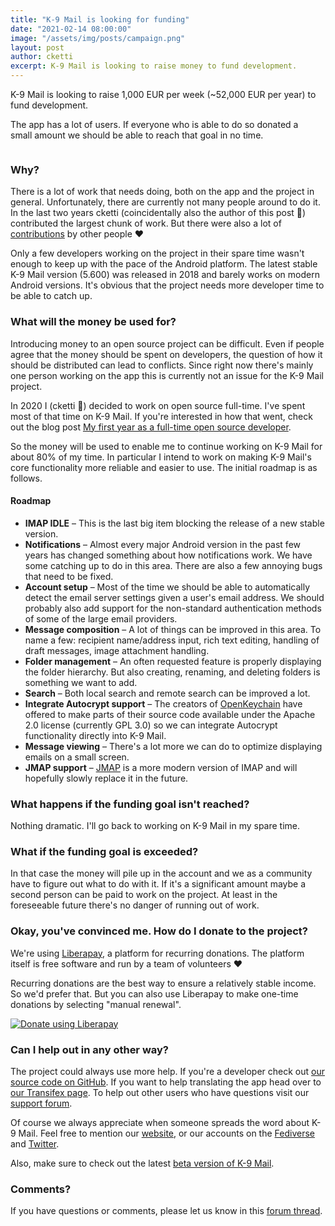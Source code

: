 ```yaml
---
title: "K-9 Mail is looking for funding"
date: "2021-02-14 08:00:00"
image: "/assets/img/posts/campaign.png"
layout: post
author: cketti
excerpt: K-9 Mail is looking to raise money to fund development.
---
```



<div style="display: flex;">

<div markdown="1">
K-9 Mail is looking to raise 1,000 EUR per week (~52,000 EUR per year) to fund development.

The app has a lot of users. If everyone who is able to do so donated a small amount we should be able to reach that 
goal in no time.
</div>

<div style="margin-left: 1em; margin-bottom: 1.5em;">
  <style type="text/css" scoped>
    a:hover span { 
      border: none;
    } 
  </style>

  <script src="https://liberapay.com/k9mail/widgets/receiving.js"></script>
</div>

</div>

### Why?

There is a lot of work that needs doing, both on the app and the project in general. Unfortunately, there are currently
not many people around to do it. In the last two years cketti (coincidentally also the author of this post 👋) 
contributed the largest chunk of work. But there were also a lot of 
[contributions](https://github.com/k9mail/k-9/graphs/contributors?from=2019-01-01&to=2021-02-14&type=c)
by other people ❤️

Only a few developers working on the project in their spare time wasn't enough to keep up with the pace of the Android
platform. The latest stable K-9 Mail version (5.600) was released in 2018 and barely works on modern Android versions. 
It's obvious that the project needs more developer time to be able to catch up.


### What will the money be used for?

Introducing money to an open source project can be difficult. Even if people agree that the money should be spent on
developers, the question of how it should be distributed can lead to conflicts. Since right now there's mainly one
person working on the app this is currently not an issue for the K-9 Mail project.

In 2020 I (cketti 👋) decided to work on open source full-time. I've spent most of that time on K-9 Mail. If you're 
interested in how that went, check out the blog post 
[My first year as a full-time open source developer](https://cketti.de/2021/01/14/my-first-year-as-a-full-time-open-source-developer/).

So the money will be used to enable me to continue working on K-9 Mail for about 80% of my time. In particular I intend 
to work on making K-9 Mail's core functionality more reliable and easier to use. The initial roadmap is as follows.

#### Roadmap

- **IMAP IDLE** – This is the last big item blocking the release of a new stable version.
- **Notifications** – Almost every major Android version in the past few years has changed something about how 
notifications work. We have some catching up to do in this area. There are also a few annoying bugs that need to be 
fixed.
- **Account setup** – Most of the time we should be able to automatically detect the email server settings 
given a user's email address. We should probably also add support for the non-standard authentication methods
of some of the large email providers.
- **Message composition** – A lot of things can be improved in this area. To name a few: recipient name/address input,
rich text editing, handling of draft messages, image attachment handling.
- **Folder management** – An often requested feature is properly displaying the folder hierarchy. But also creating,
renaming, and deleting folders is something we want to add.
- **Search** – Both local search and remote search can be improved a lot.
- **Integrate Autocrypt support** –  The creators of [OpenKeychain](https://www.openkeychain.org/) have offered to make 
parts of their source code available under the Apache 2.0 license (currently GPL 3.0) so we can integrate Autocrypt
functionality directly into K-9 Mail.
- **Message viewing** – There's a lot more we can do to optimize displaying emails on a small screen.
- **JMAP support** – [JMAP](https://jmap.io/) is a more modern version of IMAP and will hopefully slowly replace it in
the future.


### What happens if the funding goal isn't reached?

Nothing dramatic. I'll go back to working on K-9 Mail in my spare time.


### What if the funding goal is exceeded?

In that case the money will pile up in the account and we as a community have to figure out what to do with it. If it's
a significant amount maybe a second person can be paid to work on the project. At least in the foreseeable future 
there's no danger of running out of work.


### Okay, you've convinced me. How do I donate to the project?

We're using [Liberapay](https://liberapay.com/), a platform for recurring donations. The platform itself is free 
software and run by a team of volunteers ❤️

Recurring donations are the best way to ensure a relatively stable income. So we'd prefer that. But you can also
use Liberapay to make one-time donations by selecting "manual renewal".

[![Donate using Liberapay](https://liberapay.com/assets/widgets/donate.svg)](https://liberapay.com/k9mail/donate)


### Can I help out in any other way?

The project could always use more help. If you're a developer check out [our source code on GitHub](https://github.com/k9mail/k-9).
If you want to help translating the app head over to [our Transifex page](https://www.transifex.com/k-9/k9mail/). To help
out other users who have questions visit our [support forum](https://forum.k9mail.app/).

Of course we always appreciate when someone spreads the word about K-9 Mail. Feel free to mention our 
[website](https://k9mail.app/), or our accounts on the [Fediverse](https://fosstodon.org/@k9mail) and 
[Twitter](https://twitter.com/k9mail_app).

Also, make sure to check out the latest [beta version of K-9 Mail](https://forum.k9mail.app/t/how-do-i-become-a-beta-tester/68). 

### Comments?

If you have questions or comments, please let us know in this [forum thread](https://forum.k9mail.app/t/k-9-mail-is-looking-for-funding/715).
